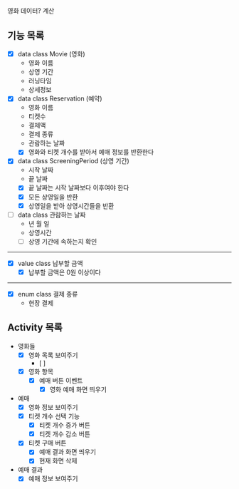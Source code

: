 ## 
영화 데이터?
계산

## 기능 목록
- [x] data class Movie (영화)
  - 영화 이름
  - 상영 기간
  - 러닝타임
  - 상세정보
- [x] data class Reservation (예약)
  - 영화 이름
  - 티켓수
  - 결제액
  - 결제 종류
  - 관람하는 날짜
  - [x] 영화와 티켓 개수를 받아서 예매 정보를 반환한다

- [x] data class ScreeningPeriod (상영 기간)
  - 시작 날짜
  - 끝 날짜
  - [x] 끝 날짜는 시작 날짜보다 이후여야 한다
  - [x] 모든 상영일을 반환
  - [x] 상영일을 받아 상영시간들을 반환

- [ ] data class 관람하는 날짜
  - 년 월 일
  - 상영시간
  - [ ] 상영 기간에 속하는지 확인

---

- [x] value class 납부할 금액
  - [x] 납부할 금액은 0원 이상이다

---

- [x] enum class 결제 종류
  - 현장 결제


## Activity 목록
- 영화들
  - [x] 영화 목록 보여주기
    - [ ] 
  - [x] 영화 항목
    - [x] 예매 버튼 이벤트
      - [x] 영화 예매 화면 띄우기
- 예매
  - [x] 영화 정보 보여주기
  - [x] 티켓 개수 선택 기능 
    - [x] 티켓 개수 증가 버튼
    - [x] 티켓 개수 감소 버튼
  - [x] 티켓 구매 버튼
    - [x] 예매 결과 화면 띄우기
    - [x] 현재 화면 삭제

- 예매 결과
  - [x] 예매 정보 보여주기